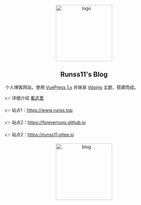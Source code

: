 <p align="center">
  <a href="https://www.runss.top/">
    <img width="180" src="https://cdn.jsdelivr.net/gh/foreverRuns/image-hosting@main/blog/logo.29d7zjnv9nb4.png" alt="logo">
  </a>
</p>

<h2 align="center">Runss11's Blog</h2>

个人博客网站，使用 [VuePress 1.x](https://vuepress.vuejs.org/zh/) 并继承 [Vdoing](https://github.com/xugaoyi/vuepress-theme-vdoing) 主题，搭建而成。

:point_right: 详细介绍 [看这里](https://runss11.gitee.io/pages/51c561/)

:point_right: 站点1：https://www.runss.top

:point_right: 站点2：https://foreverruns.github.io

:point_right: 站点2：https://runss11.gitee.io

<p align="center">
  <a href="https://www.runss.top/">
    <img width="180" src="https://cdn.jsdelivr.net/gh/foreverRuns/image-hosting@main/blog/myBlog.21m6anhtphnk.png" alt="blog">
  </a>
</p>
